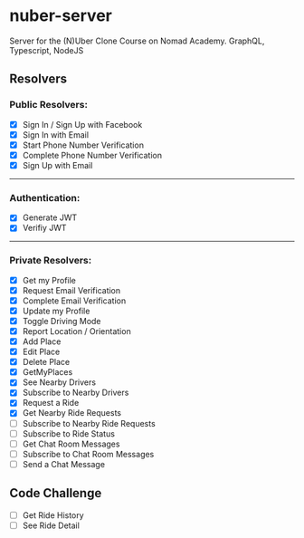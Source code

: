 # nuber-server

Server for the (N)Uber Clone Course on Nomad Academy. GraphQL, Typescript, NodeJS

## Resolvers

### Public Resolvers:

- [x] Sign In / Sign Up with Facebook
- [x] Sign In with Email
- [x] Start Phone Number Verification
- [x] Complete Phone Number Verification
- [x] Sign Up with Email

---

### Authentication:

- [x] Generate JWT
- [x] Verifiy JWT

---

### Private Resolvers:

- [x] Get my Profile
- [x] Request Email Verification
- [x] Complete Email Verification
- [x] Update my Profile
- [x] Toggle Driving Mode
- [x] Report Location / Orientation
- [x] Add Place
- [x] Edit Place
- [x] Delete Place
- [x] GetMyPlaces
- [x] See Nearby Drivers
- [x] Subscribe to Nearby Drivers
- [x] Request a Ride
- [x] Get Nearby Ride Requests
- [ ] Subscribe to Nearby Ride Requests
- [ ] Subscribe to Ride Status
- [ ] Get Chat Room Messages
- [ ] Subscribe to Chat Room Messages
- [ ] Send a Chat Message

## Code Challenge

- [ ] Get Ride History
- [ ] See Ride Detail

